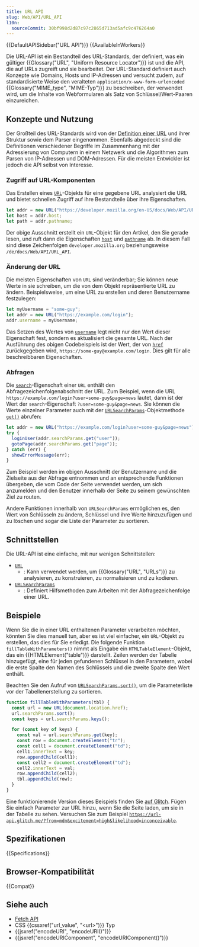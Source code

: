 ```yaml
---
title: URL API
slug: Web/API/URL_API
l10n:
  sourceCommit: 30bf998d2d87c97c2865d713ad5afc9c476264a0
---
```


{{DefaultAPISidebar("URL API")}} {{AvailableInWorkers}}

Die URL-API ist ein Bestandteil des URL-Standards, der definiert, was ein gültiger {{Glossary("URL", "Uniform Resource Locator")}} ist und die API, die auf URLs zugreift und sie bearbeitet. Der URL-Standard definiert auch Konzepte wie Domains, Hosts und IP-Adressen und versucht zudem, auf standardisierte Weise den veralteten `application/x-www-form-urlencoded` {{Glossary("MIME_type", "MIME-Typ")}} zu beschreiben, der verwendet wird, um die Inhalte von Webformularen als Satz von Schlüssel/Wert-Paaren einzureichen.

## Konzepte und Nutzung

Der Großteil des URL-Standards wird von der [Definition einer URL](/de/docs/Learn_web_development/Howto/Web_mechanics/What_is_a_URL) und ihrer Struktur sowie dem Parser eingenommen. Ebenfalls abgedeckt sind die Definitionen verschiedener Begriffe im Zusammenhang mit der Adressierung von Computern in einem Netzwerk und die Algorithmen zum Parsen von IP-Adressen und DOM-Adressen. Für die meisten Entwickler ist jedoch die API selbst von Interesse.

### Zugriff auf URL-Komponenten

Das Erstellen eines [`URL`](/de/docs/Web/API/URL)-Objekts für eine gegebene URL analysiert die URL und bietet schnellen Zugriff auf ihre Bestandteile über ihre Eigenschaften.

```js
let addr = new URL("https://developer.mozilla.org/en-US/docs/Web/API/URL_API");
let host = addr.host;
let path = addr.pathname;
```

Der obige Ausschnitt erstellt ein `URL`-Objekt für den Artikel, den Sie gerade lesen, und ruft dann die Eigenschaften [`host`](/de/docs/Web/API/URL/host) und [`pathname`](/de/docs/Web/API/URL/pathname) ab. In diesem Fall sind diese Zeichenfolgen `developer.mozilla.org` beziehungsweise `/de/docs/Web/API/URL_API`.

### Änderung der URL

Die meisten Eigenschaften von `URL` sind veränderbar; Sie können neue Werte in sie schreiben, um die von dem Objekt repräsentierte URL zu ändern. Beispielsweise, um eine URL zu erstellen und deren Benutzername festzulegen:

```js
let myUsername = "some-guy";
let addr = new URL("https://example.com/login");
addr.username = myUsername;
```

Das Setzen des Wertes von [`username`](/de/docs/Web/API/URL/username) legt nicht nur den Wert dieser Eigenschaft fest, sondern es aktualisiert die gesamte URL. Nach der Ausführung des obigen Codebeispiels ist der Wert, der von [`href`](/de/docs/Web/API/URL/href) zurückgegeben wird, `https://some-guy@example.com/login`. Dies gilt für alle beschreibbaren Eigenschaften.

### Abfragen

Die [`search`](/de/docs/Web/API/URL/search)-Eigenschaft einer `URL` enthält den Abfragezeichenfolgenabschnitt der URL. Zum Beispiel, wenn die URL `https://example.com/login?user=some-guy&page=news` lautet, dann ist der Wert der `search`-Eigenschaft `?user=some-guy&page=news`. Sie können die Werte einzelner Parameter auch mit der [`URLSearchParams`](/de/docs/Web/API/URLSearchParams)-Objektmethode [`get()`](/de/docs/Web/API/URLSearchParams/get) abrufen:

```js
let addr = new URL("https://example.com/login?user=some-guy&page=news");
try {
  loginUser(addr.searchParams.get("user"));
  gotoPage(addr.searchParams.get("page"));
} catch (err) {
  showErrorMessage(err);
}
```

Zum Beispiel werden im obigen Ausschnitt der Benutzername und die Zielseite aus der Abfrage entnommen und an entsprechende Funktionen übergeben, die vom Code der Seite verwendet werden, um sich anzumelden und den Benutzer innerhalb der Seite zu seinem gewünschten Ziel zu routen.

Andere Funktionen innerhalb von `URLSearchParams` ermöglichen es, den Wert von Schlüsseln zu ändern, Schlüssel und ihre Werte hinzuzufügen und zu löschen und sogar die Liste der Parameter zu sortieren.

## Schnittstellen

Die URL-API ist eine einfache, mit nur wenigen Schnittstellen:

- [`URL`](/de/docs/Web/API/URL)
  - : Kann verwendet werden, um {{Glossary("URL", "URLs")}} zu analysieren, zu konstruieren, zu normalisieren und zu kodieren.
- [`URLSearchParams`](/de/docs/Web/API/URLSearchParams)
  - : Definiert Hilfsmethoden zum Arbeiten mit der Abfragezeichenfolge einer URL.

## Beispiele

Wenn Sie die in einer URL enthaltenen Parameter verarbeiten möchten, könnten Sie dies manuell tun, aber es ist viel einfacher, ein `URL`-Objekt zu erstellen, das dies für Sie erledigt. Die folgende Funktion `fillTableWithParameters()` nimmt als Eingabe ein `HTMLTableElement`-Objekt, das ein {{HTMLElement("table")}} darstellt. Zeilen werden der Tabelle hinzugefügt, eine für jeden gefundenen Schlüssel in den Parametern, wobei die erste Spalte den Namen des Schlüssels und die zweite Spalte den Wert enthält.

Beachten Sie den Aufruf von [`URLSearchParams.sort()`](/de/docs/Web/API/URLSearchParams/sort), um die Parameterliste vor der Tabellenerstellung zu sortieren.

```js
function fillTableWithParameters(tbl) {
  const url = new URL(document.location.href);
  url.searchParams.sort();
  const keys = url.searchParams.keys();

  for (const key of keys) {
    const val = url.searchParams.get(key);
    const row = document.createElement("tr");
    const cell1 = document.createElement("td");
    cell1.innerText = key;
    row.appendChild(cell1);
    const cell2 = document.createElement("td");
    cell2.innerText = val;
    row.appendChild(cell2);
    tbl.appendChild(row);
  }
}
```

Eine funktionierende Version dieses Beispiels finden Sie [auf Glitch](https://url-api.glitch.me/). Fügen Sie einfach Parameter zur URL hinzu, wenn Sie die Seite laden, um sie in der Tabelle zu sehen. Versuchen Sie zum Beispiel [`https://url-api.glitch.me/?from=mdn&excitement=high&likelihood=inconceivable`](https://url-api.glitch.me/?from=mdn&excitement=high&likelihood=inconceivable).

## Spezifikationen

{{Specifications}}

## Browser-Kompatibilität

{{Compat}}

## Siehe auch

- [Fetch API](/de/docs/Web/API/Fetch_API)
- CSS {{cssxref("url_value", "&lt;url&gt;")}} Typ
- {{jsxref("encodeURI", "encodeURI()")}}
- {{jsxref("encodeURIComponent", "encodeURIComponent()")}}
